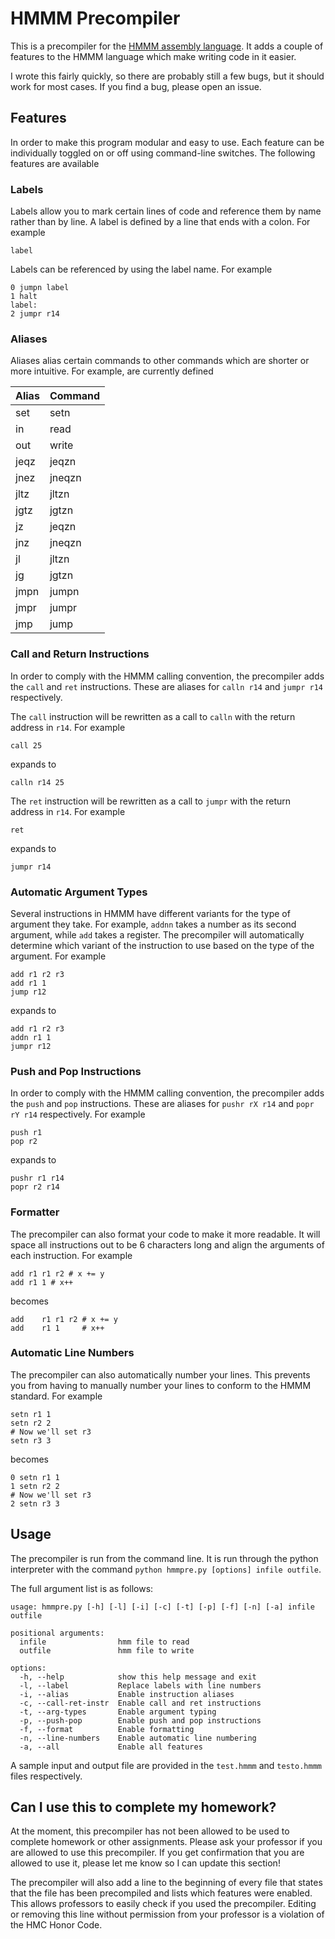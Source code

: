 # HMMM Precompiler
This is a precompiler for the [HMMM assembly language](https://www.cs.hmc.edu/~cs5grad/cs5/hmmm/documentation/documentation.html). It adds a couple of features to the HMMM language which make writing code in it easier.

I wrote this fairly quickly, so there are probably still a few bugs, but it should work for most cases. If you find a bug, please open an issue.

## Features
In order to make this program modular and easy to use. Each feature can be individually toggled on or off using command-line switches. The following features are available

### Labels
Labels allow you to mark certain lines of code and reference them by name rather than by line. A label is defined by a line that ends with a colon. For example
```
label
```
Labels can be referenced by using the label name. For example
```
0 jumpn label
1 halt
label:
2 jumpr r14
```

### Aliases
Aliases alias certain commands to other commands which are shorter or more intuitive. For example, are currently defined

| Alias | Command |
|-------|---------|
| set   | setn    |
| in    | read    |
| out   | write   |
| jeqz  | jeqzn   |
| jnez  | jneqzn  |
| jltz  | jltzn   |
| jgtz  | jgtzn   |
| jz    | jeqzn   |
| jnz   | jneqzn  |
| jl    | jltzn   |
| jg    | jgtzn   |
| jmpn  | jumpn   |
| jmpr  | jumpr   |
| jmp   | jump    |

### Call and Return Instructions
In order to comply with the HMMM calling convention, the precompiler adds the `call` and `ret` instructions. These are aliases for `calln r14` and `jumpr r14` respectively.

The `call` instruction will be rewritten as a call to `calln` with the return address in `r14`. For example
```
call 25
```
expands to
```
calln r14 25
```

The `ret` instruction will be rewritten as a call to `jumpr` with the return address in `r14`. For example
```
ret
```
expands to
```
jumpr r14
```

### Automatic Argument Types
Several instructions in HMMM have different variants for the type of argument they take. For example, `addnn` takes a number as its second argument, while `add` takes a register. The precompiler will automatically determine which variant of the instruction to use based on the type of the argument. For example
```
add r1 r2 r3
add r1 1
jump r12
```
expands to
```
add r1 r2 r3
addn r1 1
jumpr r12
```

### Push and Pop Instructions
In order to comply with the HMMM calling convention, the precompiler adds the `push` and `pop` instructions. These are aliases for `pushr rX r14` and `popr rY r14` respectively. For example
```
push r1
pop r2
```
expands to
```
pushr r1 r14
popr r2 r14
```

### Formatter
The precompiler can also format your code to make it more readable. It will space all instructions out to be 6 characters long and align the arguments of each instruction. For example
```
add r1 r1 r2 # x += y
add r1 1 # x++
```
becomes
```
add    r1 r1 r2 # x += y
add    r1 1     # x++
``` 

### Automatic Line Numbers
The precompiler can also automatically number your lines. This prevents you from having to manually number your lines to conform to the HMMM standard. For example
```
setn r1 1
setn r2 2
# Now we'll set r3
setn r3 3
```
becomes
```
0 setn r1 1
1 setn r2 2
# Now we'll set r3
2 setn r3 3
```

## Usage
The precompiler is run from the command line. It is run through the python interpreter with the command `python hmmpre.py [options] infile outfile`.

The full argument list is as follows:
```
usage: hmmpre.py [-h] [-l] [-i] [-c] [-t] [-p] [-f] [-n] [-a] infile outfile

positional arguments:
  infile                hmm file to read
  outfile               hmm file to write

options:
  -h, --help            show this help message and exit
  -l, --label           Replace labels with line numbers
  -i, --alias           Enable instruction aliases
  -c, --call-ret-instr  Enable call and ret instructions
  -t, --arg-types       Enable argument typing
  -p, --push-pop        Enable push and pop instructions
  -f, --format          Enable formatting
  -n, --line-numbers    Enable automatic line numbering
  -a, --all             Enable all features

```

A sample input and output file are provided in the `test.hmmm` and `testo.hmmm` files respectively.

## Can I use this to complete my homework?
At the moment, this precompiler has not been allowed to be used to complete homework or other assignments. Please ask your professor if you are allowed to use this precompiler. If you get confirmation that you are allowed to use it, please let me know so I can update this section!

The precompiler will also add a line to the beginning of every file that states that the file has been precompiled and lists which features were enabled. This allows professors to easily check if you used the precompiler. Editing or removing this line without permission from your professor is a violation of the HMC Honor Code.
